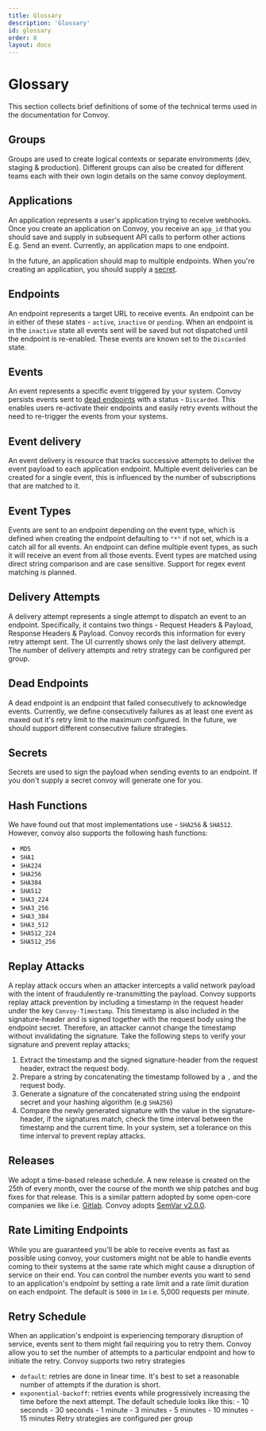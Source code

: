 ```yaml
---
title: Glossary
description: 'Glossary'
id: glossary
order: 8
layout: docs
---
```


# Glossary

This section collects brief definitions of some of the technical terms used in the documentation for Convoy.

## Groups

Groups are used to create logical contexts or separate environments (dev, staging & production). Different groups can also be created for different teams each with their own login details on the same convoy deployment.

## Applications

An application represents a user's application trying to receive webhooks. Once you create an application on Convoy, you receive an `app_id` that you should save and supply in subsequent API calls to perform other actions E.g. Send an event. Currently, an application maps to one endpoint.

In the future, an application should map to multiple endpoints. When you're creating an application, you should supply a [secret](#secrets).

## Endpoints

An endpoint represents a target URL to receive events. An endpoint can be in either of these states - `active`, `inactive` or `pending`. When an endpoint is in the `inactive` state all events sent will be saved but not dispatched until the endpoint is re-enabled. These events are known set to the `Discarded` state.

## Events

An event represents a specific event triggered by your system. Convoy persists events sent to [dead endpoints](#dead-endpoints) with a status - `Discarded`. This enables users re-activate their endpoints and easily retry events without the need to re-trigger the events from your systems.

## Event delivery

An event delivery is resource that tracks successive attempts to deliver the event payload to each application endpoint. Multiple event deliveries can be created for a single event, this is influenced by the number of subscriptions that are matched to it.

## Event Types

Events are sent to an endpoint depending on the event type, which is defined when creating the endpoint defaulting to `"*"` if not set, which is a catch all for all events. An endpoint can define multiple event types, as such it will receive an event from all those events. Event types are matched using direct string comparison and are case sensitive. Support for regex event matching is planned.

## Delivery Attempts

A delivery attempt represents a single attempt to dispatch an event to an endpoint. Specifically, it contains two things - Request Headers & Payload, Response Headers & Payload. Convoy records this information for every retry attempt sent. The UI currently shows only the last delivery attempt. The number of delivery attempts and retry strategy can be configured per group.

## Dead Endpoints

A dead endpoint is an endpoint that failed consecutively to acknowledge events. Currently, we define consecutively failures as at least one event as maxed out it's retry limit to the maximum configured. In the future, we should support different consecutive failure strategies.

## Secrets

Secrets are used to sign the payload when sending events to an endpoint. If you don't supply a secret convoy will generate one for you.

## Hash Functions

We have found out that most implementations use - `SHA256` & `SHA512`. However, convoy also supports the following hash functions:

-   `MD5`
-   `SHA1`
-   `SHA224`
-   `SHA256`
-   `SHA384`
-   `SHA512`
-   `SHA3_224`
-   `SHA3_256`
-   `SHA3_384`
-   `SHA3_512`
-   `SHA512_224`
-   `SHA512_256`

## Replay Attacks

A replay attack occurs when an attacker intercepts a valid network payload with the intent of fraudulently re-transmitting the payload. Convoy supports replay attack prevention by including a timestamp in the request header under the key `Convoy-Timestamp`. This timestamp is also included in the signature-header and is signed together with the request body using the endpoint secret. Therefore, an attacker cannot change the timestamp without invalidating the signature. Take the following steps to verify your signature and prevent replay attacks;

1. Extract the timestamp and the signed signature-header from the request header, extract the request body.
2. Prepare a string by concatenating the timestamp followed by a `,` and the request body.
3. Generate a signature of the concatenated string using the endpoint secret and your hashing algorithm (e.g `SHA256`)
4. Compare the newly generated signature with the value in the signature-header, if the signatures match, check the time interval between the timestamp and the current time. In your system, set a tolerance on this time interval to prevent replay attacks.

## Releases

We adopt a time-based release schedule. A new release is created on the 25th of every month, over the course of the month we ship patches and bug fixes for that release. This is a similar pattern adopted by some open-core companies we like i.e. [Gitlab](https://about.gitlab.com/releases/). Convoy adopts [SemVar v2.0.0](https://semver.org/spec/v2.0.0.html).

## Rate Limiting Endpoints

While you are guaranteed you'll be able to receive events as fast as possible using convoy, your customers might not be able to handle events coming to their systems at the same rate which might cause a disruption of service on their end. You can control the number events you want to send to an application's endpoint by setting a rate limit and a rate limit duration on each endpoint. The default is `5000` in `1m` i.e. 5,000 requests per minute.

## Retry Schedule

When an application's endpoint is experiencing temporary disruption of service, events sent to them might fail requiring you to retry them. Convoy allow you to set the number of attempts to a particular endpoint and how to initiate the retry. Convoy supports two retry strategies

-   `default`: retries are done in linear time. It's best to set a reasonable number of attempts if the duration is short.
-   `exponential-backoff`: retries events while progressively increasing the time before the next attempt. The default schedule looks like this: - 10 seconds - 30 seconds - 1 minute - 3 minutes - 5 minutes - 10 minutes - 15 minutes
    Retry strategies are configured per group
